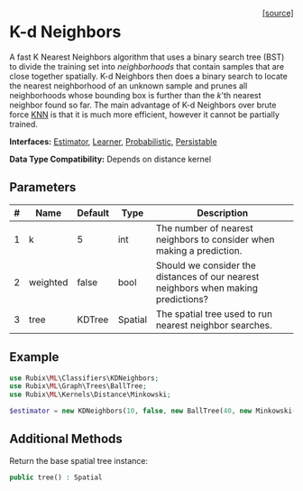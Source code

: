<span style="float:right;"><a href="https://github.com/RubixML/ML/blob/master/src/Classifiers/KDNeighbors.php">[source]</a></span>

# K-d Neighbors
A fast K Nearest Neighbors algorithm that uses a binary search tree (BST) to divide the training set into *neighborhoods* that contain samples that are close together spatially. K-d Neighbors then does a binary search to locate the nearest neighborhood of an unknown sample and prunes all neighborhoods whose bounding box is further than the *k*'th nearest neighbor found so far. The main advantage of K-d Neighbors over brute force [KNN](k-nearest-neighbors.md) is that it is much more efficient, however it cannot be partially trained.

**Interfaces:** [Estimator](../estimator.md), [Learner](../learner.md), [Probabilistic](../probabilistic.md), [Persistable](../persistable.md)

**Data Type Compatibility:** Depends on distance kernel

## Parameters
| # | Name | Default | Type | Description |
|---|---|---|---|---|
| 1 | k | 5 | int | The number of nearest neighbors to consider when making a prediction. |
| 2 | weighted | false | bool | Should we consider the distances of our nearest neighbors when making predictions? |
| 3 | tree | KDTree | Spatial | The spatial tree used to run nearest neighbor searches. |

## Example
```php
use Rubix\ML\Classifiers\KDNeighbors;
use Rubix\ML\Graph\Trees\BallTree;
use Rubix\ML\Kernels\Distance\Minkowski;

$estimator = new KDNeighbors(10, false, new BallTree(40, new Minkowski()));
```

## Additional Methods
Return the base spatial tree instance:
```php
public tree() : Spatial
```
